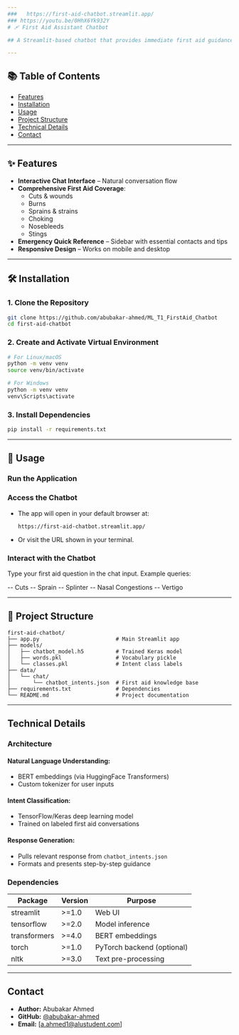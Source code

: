 ```yaml
---
###   https://first-aid-chatbot.streamlit.app/
### https://youtu.be/0HhX6Yk932Y
# 🩹 First Aid Assistant Chatbot

## A Streamlit-based chatbot that provides immediate first aid guidance for common medical situations using BERT embeddings and deep learning classification.

---
```


## 📚 Table of Contents

- [Features](#features)
- [Installation](#installation)
- [Usage](#usage)
- [Project Structure](#project-structure)
- [Technical Details](#technical-details)
- [Contact](#contact)

---

## ✨ Features

- **Interactive Chat Interface** – Natural conversation flow
- **Comprehensive First Aid Coverage**:
  - Cuts & wounds
  - Burns
  - Sprains & strains
  - Choking
  - Nosebleeds
  - Stings
- **Emergency Quick Reference** – Sidebar with essential contacts and tips  
- **Responsive Design** – Works on mobile and desktop

---

## 🛠 Installation

### 1. Clone the Repository
```bash
git clone https://github.com/abubakar-ahmed/ML_T1_FirstAid_Chatbot
cd first-aid-chatbot
````

### 2. Create and Activate Virtual Environment

```bash
# For Linux/macOS
python -m venv venv
source venv/bin/activate

# For Windows
python -m venv venv
venv\Scripts\activate
```

### 3. Install Dependencies

```bash
pip install -r requirements.txt
```

---

## 🚀 Usage

### Run the Application
### Access the Chatbot

* The app will open in your default browser at:

  ```
  https://first-aid-chatbot.streamlit.app/
  ```
* Or visit the URL shown in your terminal.

### Interact with the Chatbot

Type your first aid question in the chat input.
Example queries:

-- Cuts
-- Sprain
-- Splinter
-- Nasal Congestions
-- Vertigo

---

## 📁 Project Structure

```
first-aid-chatbot/
├── app.py                        # Main Streamlit app
├── models/
│   ├── chatbot_model.h5          # Trained Keras model
│   ├── words.pkl                 # Vocabulary pickle
│   └── classes.pkl               # Intent class labels
├── data/
│   └── chat/
│       └── chatbot_intents.json  # First aid knowledge base
├── requirements.txt              # Dependencies
└── README.md                     # Project documentation
```

---

##  Technical Details

### Architecture

#### Natural Language Understanding:

* BERT embeddings (via HuggingFace Transformers)
* Custom tokenizer for user inputs

#### Intent Classification:

* TensorFlow/Keras deep learning model
* Trained on labeled first aid conversations

#### Response Generation:

* Pulls relevant response from `chatbot_intents.json`
* Formats and presents step-by-step guidance

### Dependencies

| Package      | Version | Purpose                    |
| ------------ | ------- | -------------------------- |
| streamlit    | >=1.0   | Web UI                     |
| tensorflow   | >=2.0   | Model inference            |
| transformers | >=4.0   | BERT embeddings            |
| torch        | >=1.0   | PyTorch backend (optional) |
| nltk         | >=3.0   | Text pre-processing        |
---

## Contact

* **Author:** Abubakar Ahmed 
* **GitHub:** [@abubakar-ahmed](https://github.com/abubakar-ahmed)
* **Email:** [a.ahmed1@alustudent.com]
